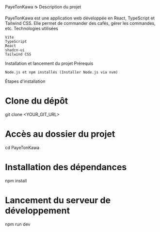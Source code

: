 PayeTonKawa ☕️
Description du projet

PayeTonKawa est une application web développée en React, TypeScript et Tailwind CSS.
Elle permet de commander des cafés, gérer les commandes, etc.
Technologies utilisées

    Vite
    TypeScript
    React
    shadcn-ui
    Tailwind CSS

Installation et lancement du projet
Prérequis

    Node.js et npm installés (Installer Node.js via nvm)

Étapes d'installation

# Clone du dépôt

git clone <YOUR_GIT_URL>

# Accès au dossier du projet

cd PayeTonKawa

# Installation des dépendances

npm install

# Lancement du serveur de développement

npm run dev
